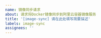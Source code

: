 ```yaml
---
name: 镜像同步请求
about: 请求将Docker镜像同步到阿里云容器镜像服务
title: '[image-sync] 请在此处填写简要描述'
labels: image-sync
assignees: ''
---
```


<!-- 
请严格按照以下格式填写，每行一个镜像同步配置
格式: 源镜像地址: 目标镜像地址

例如:
docker.io/library/nginx:latest: registry.cn-hangzhou.aliyuncs.com/sealos/nginx:latest
-->

<!-- 请在下方填写镜像同步配置，不要修改格式 --> 